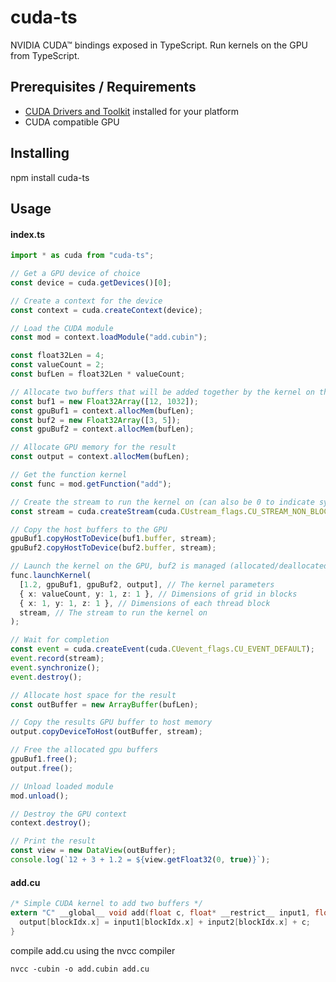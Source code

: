 # cuda-ts

NVIDIA CUDA™ bindings exposed in TypeScript. Run kernels on the GPU from TypeScript.

## Prerequisites / Requirements

* [CUDA Drivers and Toolkit](https://developer.nvidia.com/cuda-downloads) installed for your platform
* CUDA compatible GPU

## Installing

npm install cuda-ts

## Usage

#### index.ts

```typescript
import * as cuda from "cuda-ts";

// Get a GPU device of choice
const device = cuda.getDevices()[0];

// Create a context for the device
const context = cuda.createContext(device);

// Load the CUDA module
const mod = context.loadModule("add.cubin");

const float32Len = 4;
const valueCount = 2;
const bufLen = float32Len * valueCount;

// Allocate two buffers that will be added together by the kernel on the GPU
const buf1 = new Float32Array([12, 1032]);
const gpuBuf1 = context.allocMem(bufLen);
const buf2 = new Float32Array([3, 5]);
const gpuBuf2 = context.allocMem(bufLen);

// Allocate GPU memory for the result
const output = context.allocMem(bufLen);

// Get the function kernel
const func = mod.getFunction("add");

// Create the stream to run the kernel on (can also be 0 to indicate synchronous default stream)
const stream = cuda.createStream(cuda.CUstream_flags.CU_STREAM_NON_BLOCKING);

// Copy the host buffers to the GPU
gpuBuf1.copyHostToDevice(buf1.buffer, stream);
gpuBuf2.copyHostToDevice(buf2.buffer, stream);

// Launch the kernel on the GPU, buf2 is managed (allocated/deallocated) by cuda-ts
func.launchKernel(
  [1.2, gpuBuf1, gpuBuf2, output], // The kernel parameters
  { x: valueCount, y: 1, z: 1 }, // Dimensions of grid in blocks
  { x: 1, y: 1, z: 1 }, // Dimensions of each thread block
  stream, // The stream to run the kernel on
);

// Wait for completion
const event = cuda.createEvent(cuda.CUevent_flags.CU_EVENT_DEFAULT);
event.record(stream);
event.synchronize();
event.destroy();

// Allocate host space for the result
const outBuffer = new ArrayBuffer(bufLen);

// Copy the results GPU buffer to host memory
output.copyDeviceToHost(outBuffer, stream);

// Free the allocated gpu buffers
gpuBuf1.free();
output.free();

// Unload loaded module
mod.unload();

// Destroy the GPU context
context.destroy();

// Print the result
const view = new DataView(outBuffer);
console.log(`12 + 3 + 1.2 = ${view.getFloat32(0, true)}`);
```

#### add.cu

```c
/* Simple CUDA kernel to add two buffers */
extern "C" __global__ void add(float c, float* __restrict__ input1, float* __restrict__ input2, float* __restrict__ output) {
  output[blockIdx.x] = input1[blockIdx.x] + input2[blockIdx.x] + c;
}
```

compile add.cu using the nvcc compiler

```console
nvcc -cubin -o add.cubin add.cu
```
